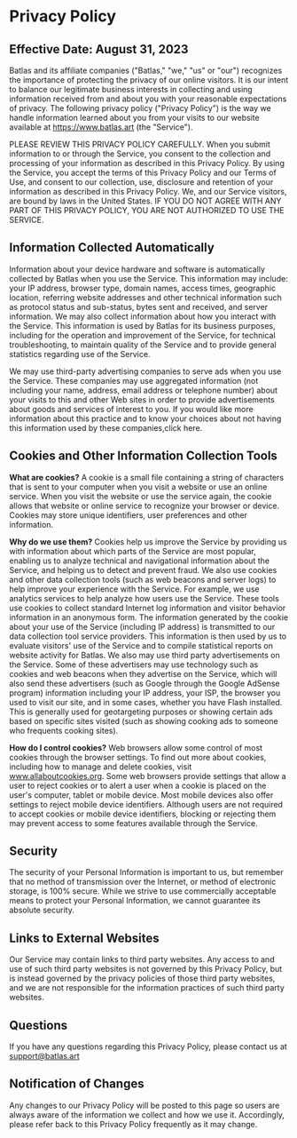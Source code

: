 # Privacy Policy
## Effective Date: August 31, 2023
Batlas and its affiliate companies ("Batlas," "we," "us" or "our") recognizes the importance of protecting the privacy of our online visitors. It is our intent to balance our legitimate business interests in collecting and using information received from and about you with your reasonable expectations of privacy. The following privacy policy ("Privacy Policy") is the way we handle information learned about you from your visits to our website available at https://www.batlas.art (the "Service").

PLEASE REVIEW THIS PRIVACY POLICY CAREFULLY. When you submit information to or through the Service, you consent to the collection and processing of your information as described in this Privacy Policy. By using the Service, you accept the terms of this Privacy Policy and our Terms of Use, and consent to our collection, use, disclosure and retention of your information as described in this Privacy Policy. We, and our Service visitors, are bound by laws in the United States. IF YOU DO NOT AGREE WITH ANY PART OF THIS PRIVACY POLICY, YOU ARE NOT AUTHORIZED TO USE THE SERVICE.

## Information Collected Automatically
Information about your device hardware and software is automatically collected by Batlas when you use the Service. This information may include: your IP address, browser type, domain names, access times, geographic location, referring website addresses and other technical information such as protocol status and sub-status, bytes sent and received, and server information. We may also collect information about how you interact with the Service. This information is used by Batlas for its business purposes, including for the operation and improvement of the Service, for technical troubleshooting, to maintain quality of the Service and to provide general statistics regarding use of the Service.

We may use third-party advertising companies to serve ads when you use the Service. These companies may use aggregated information (not including your name, address, email address or telephone number) about your visits to this and other Web sites in order to provide advertisements about goods and services of interest to you. If you would like more information about this practice and to know your choices about not having this information used by these companies,click here.

## Cookies and Other Information Collection Tools
__What are cookies?__ A cookie is a small file containing a string of characters that is sent to your computer when you visit a website or use an online service. When you visit the website or use the service again, the cookie allows that website or online service to recognize your browser or device. Cookies may store unique identifiers, user preferences and other information.

__Why do we use them?__ Cookies help us improve the Service by providing us with information about which parts of the Service are most popular, enabling us to analyze technical and navigational information about the Service, and helping us to detect and prevent fraud. We also use cookies and other data collection tools (such as web beacons and server logs) to help improve your experience with the Service. For example, we use analytics services to help analyze how users use the Service. These tools use cookies to collect standard Internet log information and visitor behavior information in an anonymous form. The information generated by the cookie about your use of the Service (including IP address) is transmitted to our data collection tool service providers. This information is then used by us to evaluate visitors' use of the Service and to compile statistical reports on website activity for Batlas. We also may use third party advertisements on the Service. Some of these advertisers may use technology such as cookies and web beacons when they advertise on the Service, which will also send these advertisers (such as Google through the Google AdSense program) information including your IP address, your ISP, the browser you used to visit our site, and in some cases, whether you have Flash installed. This is generally used for geotargeting purposes or showing certain ads based on specific sites visited (such as showing cooking ads to someone who frequents cooking sites).

__How do I control cookies?__ Web browsers allow some control of most cookies through the browser settings. To find out more about cookies, including how to manage and delete cookies, visit www.allaboutcookies.org. Some web browsers provide settings that allow a user to reject cookies or to alert a user when a cookie is placed on the user's computer, tablet or mobile device. Most mobile devices also offer settings to reject mobile device identifiers. Although users are not required to accept cookies or mobile device identifiers, blocking or rejecting them may prevent access to some features available through the Service.

## Security
The security of your Personal Information is important to us, but remember that no method of transmission over the Internet, or method of electronic storage, is 100% secure. While we strive to use commercially acceptable means to protect your Personal Information, we cannot guarantee its absolute security.

## Links to External Websites
Our Service may contain links to third party websites. Any access to and use of such third party websites is not governed by this Privacy Policy, but is instead governed by the privacy policies of those third party websites, and we are not responsible for the information practices of such third party websites.

## Questions
If you have any questions regarding this Privacy Policy, please contact us at support@batlas.art

## Notification of Changes
Any changes to our Privacy Policy will be posted to this page so users are always aware of the information we collect and how we use it. Accordingly, please refer back to this Privacy Policy frequently as it may change.